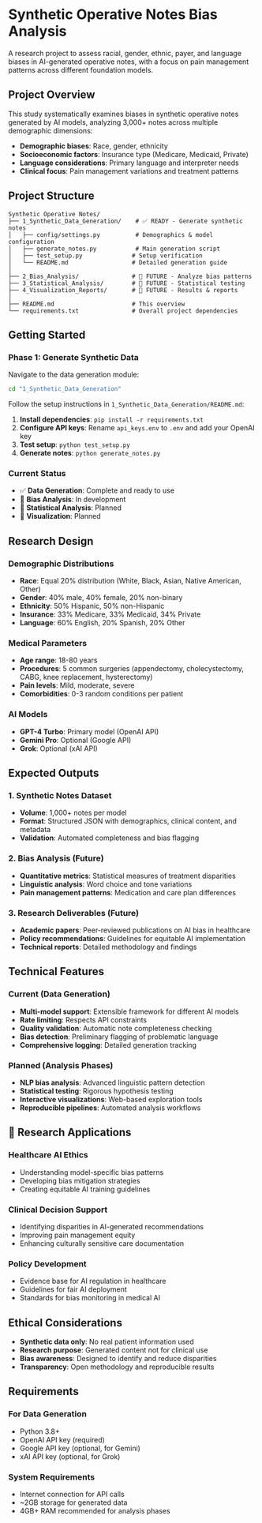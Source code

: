 # Synthetic Operative Notes Bias Analysis

A research project to assess racial, gender, ethnic, payer, and language biases in AI-generated operative notes, with a focus on pain management patterns across different foundation models.

## Project Overview

This study systematically examines biases in synthetic operative notes generated by AI models, analyzing 3,000+ notes across multiple demographic dimensions:

- **Demographic biases**: Race, gender, ethnicity  
- **Socioeconomic factors**: Insurance type (Medicare, Medicaid, Private)
- **Language considerations**: Primary language and interpreter needs
- **Clinical focus**: Pain management variations and treatment patterns

## Project Structure

```
Synthetic Operative Notes/
├── 1_Synthetic_Data_Generation/    # ✅ READY - Generate synthetic notes
│   ├── config/settings.py          # Demographics & model configuration
│   ├── generate_notes.py           # Main generation script
│   ├── test_setup.py              # Setup verification
│   └── README.md                  # Detailed generation guide
│
├── 2_Bias_Analysis/               # 🚧 FUTURE - Analyze bias patterns
├── 3_Statistical_Analysis/        # 🚧 FUTURE - Statistical testing
├── 4_Visualization_Reports/       # 🚧 FUTURE - Results & reports
│
├── README.md                      # This overview
└── requirements.txt               # Overall project dependencies
```

## Getting Started

### Phase 1: Generate Synthetic Data

Navigate to the data generation module:

```bash
cd "1_Synthetic_Data_Generation"
```

Follow the setup instructions in `1_Synthetic_Data_Generation/README.md`:

1. **Install dependencies**: `pip install -r requirements.txt`
2. **Configure API keys**: Rename `api_keys.env` to `.env` and add your OpenAI key
3. **Test setup**: `python test_setup.py`  
4. **Generate notes**: `python generate_notes.py`

### Current Status

- ✅ **Data Generation**: Complete and ready to use
- 🚧 **Bias Analysis**: In development
- 🚧 **Statistical Analysis**: Planned
- 🚧 **Visualization**: Planned

## Research Design

### Demographic Distributions
- **Race**: Equal 20% distribution (White, Black, Asian, Native American, Other)
- **Gender**: 40% male, 40% female, 20% non-binary
- **Ethnicity**: 50% Hispanic, 50% non-Hispanic  
- **Insurance**: 33% Medicare, 33% Medicaid, 34% Private
- **Language**: 60% English, 20% Spanish, 20% Other

### Medical Parameters
- **Age range**: 18-80 years
- **Procedures**: 5 common surgeries (appendectomy, cholecystectomy, CABG, knee replacement, hysterectomy)
- **Pain levels**: Mild, moderate, severe
- **Comorbidities**: 0-3 random conditions per patient

### AI Models
- **GPT-4 Turbo**: Primary model (OpenAI API)
- **Gemini Pro**: Optional (Google API)
- **Grok**: Optional (xAI API)

## Expected Outputs

### 1. Synthetic Notes Dataset
- **Volume**: 1,000+ notes per model
- **Format**: Structured JSON with demographics, clinical content, and metadata
- **Validation**: Automated completeness and bias flagging

### 2. Bias Analysis (Future)
- **Quantitative metrics**: Statistical measures of treatment disparities
- **Linguistic analysis**: Word choice and tone variations
- **Pain management patterns**: Medication and care plan differences

### 3. Research Deliverables (Future)
- **Academic papers**: Peer-reviewed publications on AI bias in healthcare
- **Policy recommendations**: Guidelines for equitable AI implementation
- **Technical reports**: Detailed methodology and findings

## Technical Features

### Current (Data Generation)
- **Multi-model support**: Extensible framework for different AI models
- **Rate limiting**: Respects API constraints
- **Quality validation**: Automatic note completeness checking
- **Bias detection**: Preliminary flagging of problematic language
- **Comprehensive logging**: Detailed generation tracking

### Planned (Analysis Phases)
- **NLP bias analysis**: Advanced linguistic pattern detection
- **Statistical testing**: Rigorous hypothesis testing
- **Interactive visualizations**: Web-based exploration tools
- **Reproducible pipelines**: Automated analysis workflows

## 🔬 Research Applications

### Healthcare AI Ethics
- Understanding model-specific bias patterns
- Developing bias mitigation strategies
- Creating equitable AI training guidelines

### Clinical Decision Support
- Identifying disparities in AI-generated recommendations
- Improving pain management equity
- Enhancing culturally sensitive care documentation

### Policy Development
- Evidence base for AI regulation in healthcare
- Guidelines for fair AI deployment
- Standards for bias monitoring in medical AI

## Ethical Considerations

- **Synthetic data only**: No real patient information used
- **Research purpose**: Generated content not for clinical use
- **Bias awareness**: Designed to identify and reduce disparities
- **Transparency**: Open methodology and reproducible results

## Requirements

### For Data Generation
- Python 3.8+
- OpenAI API key (required)
- Google API key (optional, for Gemini)
- xAI API key (optional, for Grok)

### System Requirements
- Internet connection for API calls
- ~2GB storage for generated data
- 4GB+ RAM recommended for analysis phases
